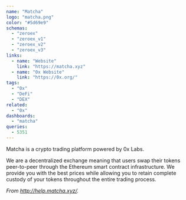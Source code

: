 ```yaml
---
name: "Matcha"
logo: "matcha.png"
color: "#5d69e9"
schemas:
  - "zeroex"
  - "zeroex_v1"
  - "zeroex_v2"
  - "zeroex_v3"
links:
  - name: "Website"
    link: "https://matcha.xyz"
  - name: "0x Website"
    link: "https://0x.org/"
tags:
  - "0x"
  - "DeFi"
  - "DEX"
related:
  - "0x"
dashboards:
  - "matcha"
queries:
  - 5351
---
```


Matcha is a crypto trading platform powered by 0x Labs. 

We are a decentralized exchange meaning that users swap their tokens peer-to-peer through the Ethereum smart contract infrastructure. We provide you with the best prices while allowing you to retain complete custody of your tokens throughout the entire trading process.

*From http://help.matcha.xyz/.*
